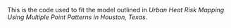 This is the code used to fit the model outlined in *Urban Heat Risk Mapping
Using Multiple Point Patterns in Houston, Texas*.
